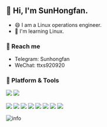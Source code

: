 ## 👋 Hi, I'm SunHongfan.

- 😄 I am a Linux operations engineer.
- 🌱 I'm learning Linux.

### 💬 Reach me
- Telegram: Sunhongfan
- WeChat: ttxs920920

### 🔗 Platform & Tools
![](https://img.shields.io/badge/macOS-Bigsur-292e33?&logo=apple&logoColor=ffffff)
![](https://img.shields.io/badge/os-centos7,8-red?logo=centos)
</br>
</br>
![](https://img.shields.io/badge/Linux-red?logo=Linux) </t>
![](https://img.shields.io/badge/Kubernetes-green?logo=Kubernetes) </t>
![](https://img.shields.io/badge/Nginx-green?logo=Nginx) </t>
![](https://img.shields.io/badge/Python-yellow?logo=python) </t>
![](https://img.shields.io/badge/Docker-red?logo=docker) </t>
![](https://img.shields.io/badge/redis-bule?logo=redis) </t>
![](https://img.shields.io/badge/apache-orange?logo=apache) </t>
![](https://img.shields.io/badge/mysql-green?logo=mysql) </t>

![info](https://github-readme-stats.vercel.app/api?username=Sunhongfan&show_icons=true&count_private=true&hide=prs&theme=default_repocard)
